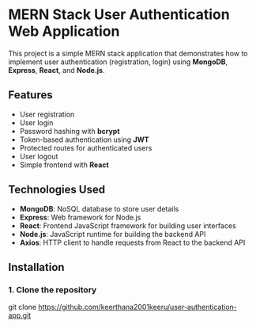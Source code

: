 # MERN Stack User Authentication Web Application

This project is a simple MERN stack application that demonstrates how to implement user authentication (registration, login) using **MongoDB**, **Express**, **React**, and **Node.js**.

## Features

- User registration
- User login
- Password hashing with **bcrypt**
- Token-based authentication using **JWT**
- Protected routes for authenticated users
- User logout
- Simple frontend with **React**

## Technologies Used

- **MongoDB**: NoSQL database to store user details
- **Express**: Web framework for Node.js
- **React**: Frontend JavaScript framework for building user interfaces
- **Node.js**: JavaScript runtime for building the backend API
- **Axios**: HTTP client to handle requests from React to the backend API
<!-- - **JWT**: Token-based authentication system for secure sessions -->
<!-- - **bcrypt**: For hashing user passwords before storing them in the database -->


## Installation

### 1. Clone the repository

git clone https://github.com/keerthana2001keeru/user-authentication-app.git

